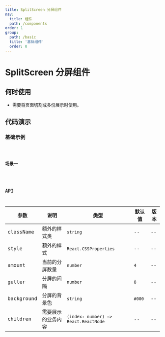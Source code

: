 ```yaml
---
title: SplitScreen 分屏组件
nav:
  title: 组件
  path: /components
order: 1
group:
  path: /basic
  title: '基础组件'
  order: 0
---
```


# SplitScreen 分屏组件

## 何时使用

- 需要将页面切割成多份展示时使用。

## 代码演示

### 基础示例

<code src="./demo/demo-01.tsx" background="#f0f2f5" />

### 场景一

<code src="./demo/demo-03.tsx" background="#f0f2f5" />

## API

| 参数          | 说明          | 类型                 | 默认值 | 版本 |
| ------------ | --------------| ------------------- | ------ | ---- |
| className     | 额外的样式类   | `string`     | --     | --   |
| style     | 额外的样式   | `React.CSSProperties`     | --     | --   |
| amount     | 当前的分屏数量   | `number`     | `4`    | --  |
| gutter     | 分屏的间隔   | `number`     | `8`    | --  |
| background | 分屏的背景色   | `string`     | `#000`    | --  |
| children | 需要展示的业务内容   | `(index: number) => React.ReactNode`  |--  | --  |
